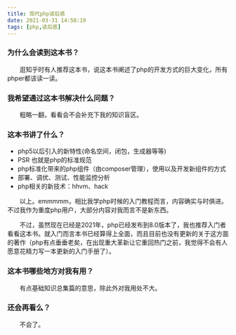 ```yaml
---
title: 现代php读后感
date: 2021-03-31 14:58:19
tags: [php,读后感]
---
```


### 为什么会读到这本书？
&emsp;&emsp;逛知乎时有人推荐这本书，说这本书阐述了php的开发方式的巨大变化，所有phper都该读一读。

<!--more-->

### 我希望通过这本书解决什么问题？
&emsp;&emsp;粗略一翻，看看会不会补充下我的知识盲区。

### 这本书讲了什么？
- php5以后引入的新特性(命名空间，闭包，生成器等等)
- PSR 也就是php的标准规范
- php标准化带来的php组件（由composer管理），使用以及开发新组件的方式
- 部署、调优、测试、性能监控分析
- php相关的新技术：hhvm、hack

&emsp;&emsp;以上。emmmmm，相比我学php时候的入门教程而言，内容确实与时俱进。不过我作为重度php用户，大部分内容对我而言不是新东西。

&emsp;&emsp;不过，虽然现在已经是2021年，php已经发布到8.0版本了，我也推荐入门者看看这本书。就入门而言本书已经算得上全面，而且目前也没有更新的关于这方面的著作（php有点垂垂老矣，在出现重大革新让它重回热门之前，我觉得不会有人愿意花精力写一本更新的入门手册了）。

### 这本书哪些地方对我有用？

&emsp;&emsp;有点基础知识总集篇的意思，除此外对我用处不大。

### 还会再看么？
&emsp;&emsp;不会了。